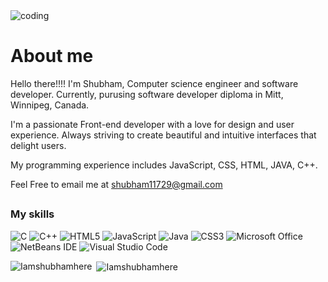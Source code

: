 <img align="top" alt="coding" src="https://user-images.githubusercontent.com/109351602/202650321-7f4da361-f98f-4345-8df4-adf352a11322.gif">
<h1>About me</h1>

Hello there!!!! I'm Shubham, Computer science engineer and software developer. Currently, purusing software 
developer diploma in Mitt, Winnipeg, Canada.

I'm a passionate Front-end developer with a love for design and user experience. 
Always striving to create beautiful and intuitive interfaces that delight users.

My programming experience includes JavaScript, CSS, HTML, JAVA, C++.

Feel Free to email me at shubham11729@gmail.com


##

### My skills
![C](https://img.shields.io/badge/c-%2300599C.svg?style=for-the-badge&logo=c&logoColor=white)
![C++](https://img.shields.io/badge/c++-%2300599C.svg?style=for-the-badge&logo=c%2B%2B&logoColor=white)
![HTML5](https://img.shields.io/badge/html5-%23E34F26.svg?style=for-the-badge&logo=html5&logoColor=white)
![JavaScript](https://img.shields.io/badge/javascript-%23323330.svg?style=for-the-badge&logo=javascript&logoColor=%23F7DF1E)
![Java](https://img.shields.io/badge/java-%23ED8B00.svg?style=for-the-badge&logo=java&logoColor=white)
![CSS3](https://img.shields.io/badge/css3-%231572B6.svg?style=for-the-badge&logo=css3&logoColor=white)
![Microsoft Office](https://img.shields.io/badge/Microsoft_Office-D83B01?style=for-the-badge&logo=microsoft-office&logoColor=white)
![NetBeans IDE](https://img.shields.io/badge/NetBeansIDE-1B6AC6.svg?style=for-the-badge&logo=apache-netbeans-ide&logoColor=white)
![Visual Studio Code](https://img.shields.io/badge/Visual%20Studio%20Code-0078d7.svg?style=for-the-badge&logo=visual-studio-code&logoColor=white)


<p><img align="left" src="https://github-readme-stats.vercel.app/api/top-langs?username=Iamshubhamhere&show_icons=true&locale=en&layout=compact" alt="Iamshubhamhere" /></p>

<p>&nbsp;<img align="center" src="https://github-readme-stats.vercel.app/api?username=Iamshubhamhere&show_icons=true&locale=en" alt="Iamshubhamhere" /></p>
